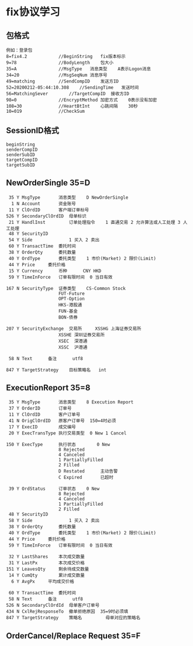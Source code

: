 # fix协议学习

## 包格式

	例如：登录包
	8=fix4.2 			//BeginString 	fix版本标示
	9=78	 			//BodyLength	包大小
	35=A	 			//MsgType	消息类型	A表示Logon消息
	34=20	 			//MsgSeqNum	消息序号
	49=matching			//SendCompID	发送方ID
	52=20200212-05:44:10.308	//SendingTime	发送时间
	56=MatchingSever		//TargetCompID	接收方ID
	98=0				//EncryptMethod	加密方式	0表示没有加密
	108=30				//HeartBtInt	心跳间隔	30秒
	10=019				//CheckSum

## SessionID格式

	beginString
	senderCompID
	senderSubID
	targetCompID
	targetSubID

## NewOrderSingle 35=D

	 35 Y MsgType 		消息类型	D NewOrderSingle
	  1 N Account 		资金账号
	 11 Y ClOrdID		客户端订单标号
	526 Y SecondaryClOrdID	母单标识
	 21 Y HandlInst         订单处理指令    1 直通交易 2 允许算法或人工处理 3 人工处理
	 48 Y SecurityID
	 54 Y Side				1 买入 2 卖出
	 60 Y TransactTime	委托时间
	 38 Y OrderQty		委托数量
	 40 Y OrdType		委托类型	1 市价(Market) 2 限价(Limit)
	 44 Y Price		委托价格
	 15 Y Currency		币种		CNY HKD
	 59 Y TimeInForce	订单有限时间	0 当日有效

	167 N SecurityType 	证券类型	CS-Common Stock
						FUT-Future
						OPT-Option
						HKS-港股通
						FUN-基金
						BON-债券

	207 Y SecurityExchange 	交易所		XSSHG 上海证券交易所
						XSSHE 深圳证券交易所
						XSEC  深港通	
						XSSC  沪港通

	 58 N Text		备注		utf8

	847 Y TargetStrategy	目标策略名	int

## ExecutionReport 35=8

	 35 Y MsgType 		消息类型	8 Execution Report
	 37 Y OrderID		订单号
	 11 Y ClOrdID		客户订单号
	 41 N OrigClOrdID	原客户订单号	150=4时必须
	 17 Y ExecID		成交编号
	 20 Y ExecTransType	执行交易类型	0 New 1 Cancel

	150 Y ExecType		执行状态        0 New
						8 Rejected
						4 Canceled
						1 PartiallyFilled
						2 Filled
						D Restated 		主动告警
						C Expired  		已超时

	 39 Y OrdStatus		订单状态	0 New
	 					8 Rejected
						4 Canceled
						1 PartiallyFilled
						2 Filled
	 48 Y SecurityID
	 58 Y Side				1 买入 2 卖出
	 38 Y OrderQty		委托数量
	 40 Y OrdType		委托类型	1 市价(Market) 2 限价(Limit)
	 44 Y Price		委托价格
	 59 Y TimeInForce	订单有限时间	0 当日有效

	 32 Y LastShares	本次成交数量
	 31 Y LastPx		本次成交价格
	151 Y LeavesQty		剩余待成交数量
	 14 Y CumQty		累计成交数量
	  6 Y AvgPx		平均成交价格

	 60 Y TransactTime	委托时间
	 58 N Text		备注		utf8
	526 N SecondaryClOrdId  母单客户订单号
	434 N CxlRejResponseTo	撤单拒绝原因	35=9时必须填
	847 Y TargetStrategy    策略名 		母单对应的策略名

## OrderCancel/Replace Request 35=F

